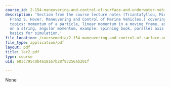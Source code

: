 ```yaml
---
course_id: 2-154-maneuvering-and-control-of-surface-and-underwater-vehicles-13-49-fall-2004
description: 'Section from the course lecture notes (Triantafyllou, Michael S., and
  Franz S. Hover. Maneuvering and Control of Marine Vehicles.) covering the following
  topics: momentum of a particle, linear momentum in a moving frame, example: mass
  on a string, angular momentum, example: spinning book, parallel axis theorem and
  basics for simulation.'
file_location: /coursemedia/2-154-maneuvering-and-control-of-surface-and-underwater-vehicles-13-49-fall-2004/e03c795c0b4a18167b28f93256ab201f_lec2.pdf
file_type: application/pdf
layout: pdf
title: lec2.pdf
type: course
uid: e03c795c0b4a18167b28f93256ab201f

---
```

None